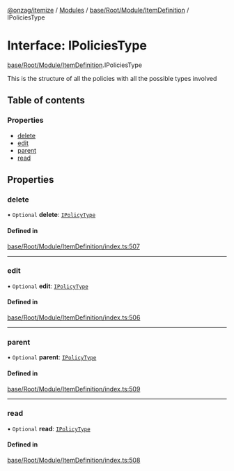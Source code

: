 [@onzag/itemize](../README.md) / [Modules](../modules.md) / [base/Root/Module/ItemDefinition](../modules/base_Root_Module_ItemDefinition.md) / IPoliciesType

# Interface: IPoliciesType

[base/Root/Module/ItemDefinition](../modules/base_Root_Module_ItemDefinition.md).IPoliciesType

This is the structure of all the policies
with all the possible types involved

## Table of contents

### Properties

- [delete](base_Root_Module_ItemDefinition.IPoliciesType.md#delete)
- [edit](base_Root_Module_ItemDefinition.IPoliciesType.md#edit)
- [parent](base_Root_Module_ItemDefinition.IPoliciesType.md#parent)
- [read](base_Root_Module_ItemDefinition.IPoliciesType.md#read)

## Properties

### delete

• `Optional` **delete**: [`IPolicyType`](base_Root_Module_ItemDefinition.IPolicyType.md)

#### Defined in

[base/Root/Module/ItemDefinition/index.ts:507](https://github.com/onzag/itemize/blob/59702dd5/base/Root/Module/ItemDefinition/index.ts#L507)

___

### edit

• `Optional` **edit**: [`IPolicyType`](base_Root_Module_ItemDefinition.IPolicyType.md)

#### Defined in

[base/Root/Module/ItemDefinition/index.ts:506](https://github.com/onzag/itemize/blob/59702dd5/base/Root/Module/ItemDefinition/index.ts#L506)

___

### parent

• `Optional` **parent**: [`IPolicyType`](base_Root_Module_ItemDefinition.IPolicyType.md)

#### Defined in

[base/Root/Module/ItemDefinition/index.ts:509](https://github.com/onzag/itemize/blob/59702dd5/base/Root/Module/ItemDefinition/index.ts#L509)

___

### read

• `Optional` **read**: [`IPolicyType`](base_Root_Module_ItemDefinition.IPolicyType.md)

#### Defined in

[base/Root/Module/ItemDefinition/index.ts:508](https://github.com/onzag/itemize/blob/59702dd5/base/Root/Module/ItemDefinition/index.ts#L508)
